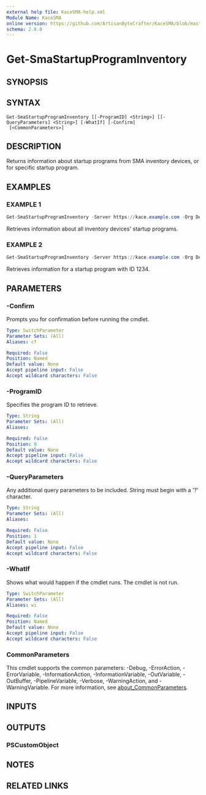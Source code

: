 ```yaml
---
external help file: KaceSMA-help.xml
Module Name: KaceSMA
online version: https://github.com/ArtisanByteCrafter/KaceSMA/blob/master/docs/Get-SmaStartupProgramInventory.md
schema: 2.0.0
---
```


# Get-SmaStartupProgramInventory

## SYNOPSIS

## SYNTAX

```
Get-SmaStartupProgramInventory [[-ProgramID] <String>] [[-QueryParameters] <String>] [-WhatIf] [-Confirm]
 [<CommonParameters>]
```

## DESCRIPTION
Returns information about startup programs from SMA inventory devices, or for  specific startup program.

## EXAMPLES

### EXAMPLE 1
```powershell
Get-SmaStartupProgramInventory -Server https://kace.example.com -Org Default -Credential (Get-Credential)
```

Retrieves information about all inventory devices' startup programs.

### EXAMPLE 2
```powershell
Get-SmaStartupProgramInventory -Server https://kace.example.com -Org Default -Credential (Get-Credential) -ProgramID 1234
```

Retrieves information for a startup program with ID 1234.

## PARAMETERS

### -Confirm
Prompts you for confirmation before running the cmdlet.

```yaml
Type: SwitchParameter
Parameter Sets: (All)
Aliases: cf

Required: False
Position: Named
Default value: None
Accept pipeline input: False
Accept wildcard characters: False
```

### -ProgramID
Specifies the program ID to retrieve.

```yaml
Type: String
Parameter Sets: (All)
Aliases:

Required: False
Position: 0
Default value: None
Accept pipeline input: False
Accept wildcard characters: False
```

### -QueryParameters
Any additional query parameters to be included.
String must begin with a '?' character.

```yaml
Type: String
Parameter Sets: (All)
Aliases:

Required: False
Position: 1
Default value: None
Accept pipeline input: False
Accept wildcard characters: False
```

### -WhatIf
Shows what would happen if the cmdlet runs.
The cmdlet is not run.

```yaml
Type: SwitchParameter
Parameter Sets: (All)
Aliases: wi

Required: False
Position: Named
Default value: None
Accept pipeline input: False
Accept wildcard characters: False
```

### CommonParameters
This cmdlet supports the common parameters: -Debug, -ErrorAction, -ErrorVariable, -InformationAction, -InformationVariable, -OutVariable, -OutBuffer, -PipelineVariable, -Verbose, -WarningAction, and -WarningVariable. For more information, see [about_CommonParameters](http://go.microsoft.com/fwlink/?LinkID=113216).

## INPUTS

## OUTPUTS

### PSCustomObject
## NOTES

## RELATED LINKS
